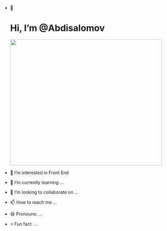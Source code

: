 - 👋 <h1>Hi, I’m @Abdisalomov</h1>
    <img width="100%" height="400px"  src="https://www.w3docs.com/uploads/media/default/0001/05/805cddb75d8fdc035886bc8d78487eef8b3845bb.png" alt="">


- 👀 I’m interested in Front End
- 🌱 I’m currently learning ...
- 💞️ I’m looking to collaborate on ...
- 📫 How to reach me ...
- 😄 Pronouns: ...
- ⚡ Fun fact: ...

